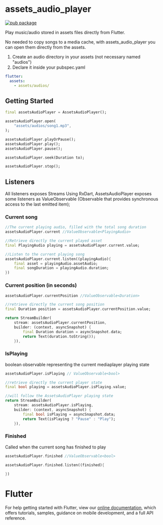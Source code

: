 # assets_audio_player

[![pub package](https://img.shields.io/pub/v/anim.svg)](
https://pub.dartlang.org/packages/anim)

Play music/audio stored in assets files directly from Flutter. 

No needed to copy songs to a media cache, with assets_audio_player you can open them directly from the assets. 

1. Create an audio directory in your assets (not necessary named "audios")
2. Declare it inside your pubspec.yaml

```yaml
flutter:
  assets:
    - assets/audios/
```

## Getting Started

```Dart
final assetsAudioPlayer = AssetsAudioPlayer();

assetsAudioPlayer.open(
    "assets/audios/song1.mp3",
);
```

```Dart
assetsAudioPlayer.playOrPause();
assetsAudioPlayer.play();
assetsAudioPlayer.pause();
```

```Dart
assetsAudioPlayer.seek(Duration to);
```

```Dart
assetsAudioPlayer.stop();
```

## Listeners

All listeners exposes Streams 
Using RxDart, AssetsAudioPlayer exposes some listeners as ValueObservable (Observable that provides synchronous access to the last emitted item);

### Current song
```Dart
//The current playing audio, filled with the total song duration
assetsAudioPlayer.current //ValueObservable<PlayingAudio>

//Retrieve directly the current played asset
final PlayingAudio playing = assetsAudioPlayer.current.value;

//Listen to the current playing song
assetsAudioPlayer.current.listen((playingAudio){
    final asset = playingAudio.assetAudio;
    final songDuration = playingAudio.duration;
})
```

### Current position (in seconds)

```Dart
assetsAudioPlayer.currentPosition //ValueObservable<Duration>

//retrieve directly the current song position
final Duration position = assetsAudioPlayer.currentPosition.value;

return StreamBuilder(
    stream: assetsAudioPlayer.currentPosition,
    builder: (context, asyncSnapshot) {
        final Duration duration = asyncSnapshot.data;
        return Text(duration.toString());  
    }),
```

### IsPlaying
boolean observable representing the current mediaplayer playing state
```Dart
assetsAudioPlayer.isPlaying // ValueObservable<bool>

//retrieve directly the current player state
final bool playing = assetsAudioPlayer.isPlaying.value;

//will follow the AssetsAudioPlayer playing state
return StreamBuilder(
    stream: assetsAudioPlayer.isPlaying,
    builder: (context, asyncSnapshot) {
        final bool isPlaying = asyncSnapshot.data;
        return Text(isPlaying ? "Pause" : "Play");  
    }),
```

### Finished

Called when the current song has finished to play

```Dart
assetsAudioPlayer.finished //ValueObservable<bool>

assetsAudioPlayer.finished.listen((finished){
    
})
```

# Flutter

For help getting started with Flutter, view our 
[online documentation](https://flutter.io/docs), which offers tutorials, 
samples, guidance on mobile development, and a full API reference.
